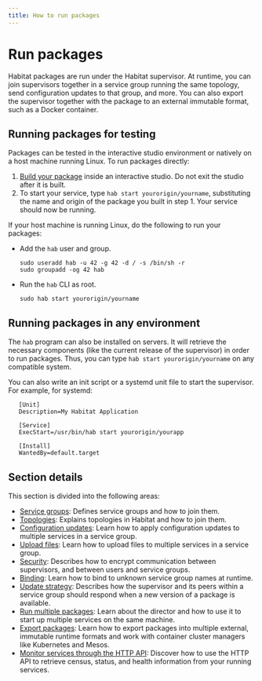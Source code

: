 ```yaml
---
title: How to run packages
---
```


# Run packages

Habitat packages are run under the Habitat supervisor. At runtime, you can join supervisors together in a service group running the same topology, send configuration updates to that group, and more. You can also export the supervisor together with the package to an external immutable format, such as a Docker container.

## Running packages for testing
Packages can be tested in the interactive studio environment or natively on a host machine running Linux. To run packages directly:

1. [Build your package](/docs/create-packages-build) inside an interactive studio. Do not exit the studio after it is built.
2. To start your service, type `hab start yourorigin/yourname`, substituting the name and origin of the package you built in step 1. Your service should now be running.

If your host machine is running Linux, do the following to run your packages:

* Add the `hab` user and group.

      sudo useradd hab -u 42 -g 42 -d / -s /bin/sh -r
      sudo groupadd -og 42 hab

* Run the `hab` CLI as root.

      sudo hab start yourorigin/yourname


## Running packages in any environment

The `hab` program can also be installed on servers. It will retrieve the necessary components (like the current release of the supervisor) in order to run packages. Thus, you can type `hab start yourorigin/yourname` on any compatible system.

You can also write an init script or a systemd unit file to start the supervisor. For example, for systemd:

       [Unit]
       Description=My Habitat Application

       [Service]
       ExecStart=/usr/bin/hab start yourorigin/yourapp

       [Install]
       WantedBy=default.target

## Section details
This section is divided into the following areas:

- [Service groups](/docs/run-packages-service-groups): Defines service groups and how to join them.
- [Topologies](/docs/run-packages-topologies): Explains topologies in Habitat and how to join them.
- [Configuration updates](/docs/run-packages-apply-config-updates): Learn how to apply configuration updates to multiple services in a service group.
- [Upload files](/docs/run-packages-upload-files): Learn how to upload files to multiple services in a service group.
- [Security](/docs/run-packages-security): Describes how to encrypt communication between supervisors, and between users and service groups.
- [Binding](/docs/run-packages-binding): Learn how to bind to unknown service group names at runtime.
- [Update strategy](/docs/run-packages-update-strategy): Describes how the supervisor and its peers within a service group should respond when a new version of a package is available.
- [Run multiple packages](/docs/run-packages-director): Learn about the director and how to use it to start up multiple services on the same machine.
- [Export packages](/docs/run-packages-export): Learn how to export packages into multiple external, immutable runtime formats and work with container cluster managers like Kubernetes and Mesos.
- [Monitor services through the HTTP API](/docs/run-packages-monitoring): Discover how to use the HTTP API to retrieve census, status, and health information from your running services.
